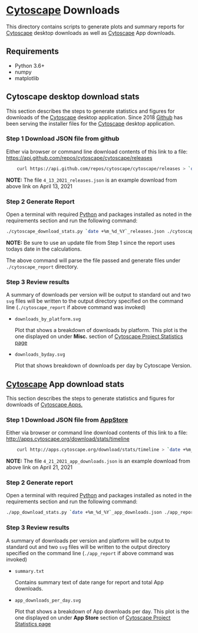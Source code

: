 # [Cytoscape](https://cytoscape.org) Downloads

This directory contains scripts to generate plots and summary reports
for [Cytoscape](https://cytoscape.org) desktop downloads as well as [Cytoscape](https://cytoscape.org) App downloads.
 

## Requirements

 * Python 3.6+
 * numpy
 * matplotlib

## Cytoscape desktop download stats

This section describes the steps to generate statistics and figures
for downloads of the [Cytoscape](https://cytoscape.org) desktop application. Since 2018 [Github](https://github.com)
has been serving the installer files for the [Cytoscape](https://cytoscape.org) desktop application.

### Step 1 Download JSON file from github

Either via browser or command line download contents of this link
to a file: https://api.github.com/repos/cytoscape/cytoscape/releases

```bash
    curl https://api.github.com/repos/cytoscape/cytoscape/releases > `date +%m_%d_%Y`_releases.json 
```

**NOTE:** The file `4_13_2021_releases.json` is an example download from above link on April 13, 2021


### Step 2 Generate Report

Open a terminal with required [Python](https://python.org) and packages installed as noted
in the requirements section and run the following command:

```Bash
./cytoscape_download_stats.py `date +%m_%d_%Y`_releases.json ./cytoscape_report -vvv
```

**NOTE:** Be sure to use an update file from Step 1 since the report uses todays
          date in the calculations.

The above command will parse the file passed and generate files under
`./cytoscape_report` directory.

### Step 3 Review results
 
 A summary of downloads per version will be output to standard out and 
 two `svg` files will be written to the output directory specified on the command
 line (`./cytoscape_report` if above command was invoked)
 
 * `downloads_by_platform.svg`

   Plot that shows a breakdown of downloads by platform. This plot is the one displayed
   on under **Misc.** section of [Cytoscape Project Statistics page](https://cytoscape.org/stat.html)
     
 * `downloads_byday.svg` 
   
    Plot that shows breakdown of downloads per day by Cytoscape Version. 

## [Cytoscape](https://cytoscape.org) App download stats

This section describes the steps to generate statistics and figures
for downloads of [Cytoscape Apps.](https://appstore.cytoscape.org) 

### Step 1 Download JSON file from [AppStore](https://appstore.cytoscape.org)

Either via browser or command line download contents of this link
to a file: http://apps.cytoscape.org/download/stats/timeline

```bash
    curl http://apps.cytoscape.org/download/stats/timeline > `date +%m_%d_%Y`_app_downloads.json 
```

**NOTE:** The file `4_21_2021_app_downloads.json` is an example download from above link on April 21, 2021


### Step 2 Generate report

Open a terminal with required [Python](https://python.org) and packages installed as noted
in the requirements section and run the following command:

```Bash
./app_download_stats.py `date +%m_%d_%Y`_app_downloads.json ./app_report -vvv
```

### Step 3 Review results

A summary of downloads per version and platform will be output to standard out and 
 two `svg` files will be written to the output directory specified on the command
 line (`./app_report` if above command was invoked)
 
 * `summary.txt`
 
    Contains summary text of date range for report and total App downloads.
 
 * `app_downloads_per_day.svg`

   Plot that shows a breakdown of App downloads per day. This plot is the one displayed
   on under **App Store** section of [Cytoscape Project Statistics page](https://cytoscape.org/stat.html)
